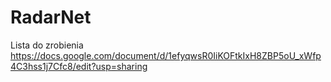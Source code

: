 # RadarNet

Lista do zrobienia
https://docs.google.com/document/d/1efyqwsR0IiKOFtkIxH8ZBP5oU_xWfp4C3hss1j7Cfc8/edit?usp=sharing
